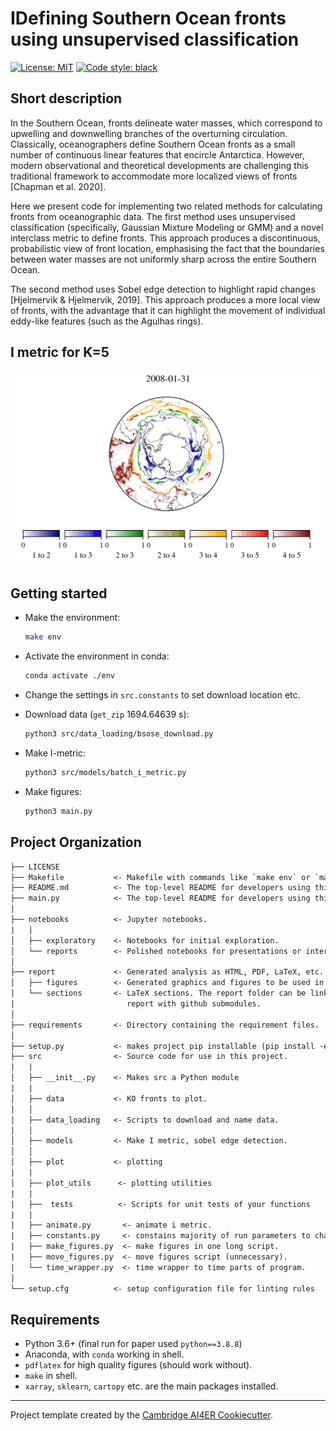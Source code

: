 # IDefining Southern Ocean fronts using unsupervised classification

 [![License: MIT](https://img.shields.io/badge/License-MIT-blue.svg)](https://opensource.org/licenses/MIT)
 <a href="https://github.com/psf/black"><img alt="Code style: black" src="https://img.shields.io/badge/code%20style-black-000000.svg"></a>

## Short description

In the Southern Ocean, fronts delineate water masses, which correspond to upwelling
and downwelling branches of the overturning circulation. Classically, oceanographers
define Southern Ocean fronts as a small number of continuous linear features that
encircle Antarctica. However, modern observational and theoretical developments are
challenging this traditional framework to accommodate more localized views of fronts
[Chapman et al. 2020].

Here we present code for implementing two related methods for calculating fronts from
oceanographic data. The first method uses unsupervised classification (specifically,
Gaussian Mixture Modeling or GMM) and a novel interclass metric to define fronts.
This approach produces a discontinuous, probabilistic view of front location,
emphasising the fact that the boundaries between water masses are not uniformly sharp
across the entire Southern Ocean.

The second method uses Sobel edge detection to highlight rapid changes [Hjelmervik & Hjelmervik, 2019].
This approach produces a more local view of fronts, with the advantage that it can highlight the movement
of individual eddy-like features (such as the Agulhas rings).

## I metric for K=5

![I metric for K=5](gifs/boundaries-k5.gif)


## Getting started

- Make the environment:

    ```bash
    make env
    ```

- Activate the environment in conda:

     ```bash
     conda activate ./env
     ```

- Change the settings in `src.constants` to set download location etc.

- Download data (`get_zip`  1694.64639 s):

   ```bash
   python3 src/data_loading/bsose_download.py
   ```

- Make I-metric:

   ```bash
   python3 src/models/batch_i_metric.py
   ```

- Make figures:
   ```bash
   python3 main.py
   ```

## Project Organization

```txt
├── LICENSE
├── Makefile           <- Makefile with commands like `make env` or `make `
├── README.md          <- The top-level README for developers using this project.
├── main.py            <- The top-level README for developers using this project.
|
├── notebooks          <- Jupyter notebooks. 
|   |
│   ├── exploratory    <- Notebooks for initial exploration.
│   └── reports        <- Polished notebooks for presentations or intermediate results.
│
├── report             <- Generated analysis as HTML, PDF, LaTeX, etc.
│   ├── figures        <- Generated graphics and figures to be used in reporting
│   └── sections       <- LaTeX sections. The report folder can be linked to your overleaf
|                         report with github submodules.
│
├── requirements       <- Directory containing the requirement files.
│
├── setup.py           <- makes project pip installable (pip install -e .) so src can be imported
├── src                <- Source code for use in this project.
|   |
│   ├── __init__.py    <- Makes src a Python module
|   |
│   ├── data           <- KO fronts to plot.
│   │
│   ├── data_loading   <- Scripts to download and name data.
│   │
│   ├── models         <- Make I metric, sobel edge detection.
│   │
│   ├── plot           <- plotting
|   |
│   ├── plot_utils      <- plotting utilities
|   |
|   ├──  tests          <- Scripts for unit tests of your functions
|   | 
|   ├── animate.py       <- animate i metric.
|   ├── constants.py     <- constains majority of run parameters to change.
|   ├── make_figures.py  <- make figures in one long script.
|   ├── move_figures.py  <- move figures script (unnecessary).
|   └── time_wrapper.py  <- time wrapper to time parts of program.
│
└── setup.cfg          <- setup configuration file for linting rules
```

## Requirements

- Python 3.6+ (final run for paper used `python==3.8.8`)
- Anaconda, with `conda` working in shell.
- `pdflatex` for high quality figures (should work without).
- `make` in shell.
- `xarray`, `sklearn`, `cartopy` etc. are the main packages installed.

---

Project template created by the
[Cambridge AI4ER Cookiecutter](https://github.com/ai4er-cdt/ai4er-cookiecutter).

